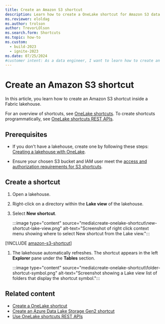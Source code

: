 ```yaml
---
title: Create an Amazon S3 shortcut
description: Learn how to create a OneLake shortcut for Amazon S3 data access inside a Microsoft Fabric lakehouse.
ms.reviewer: eloldag
ms.author: trolson
author: TrevorLOlson
ms.search.form: Shortcuts
ms.topic: how-to
ms.custom:
  - build-2023
  - ignite-2023
ms.date: 07/25/2024
#customer intent: As a data engineer, I want to learn how to create an Amazon S3 shortcut inside a Fabric lakehouse so that I can efficiently access and manage S3 data within the lakehouse environment.
---
```


# Create an Amazon S3 shortcut

In this article, you learn how to create an Amazon S3 shortcut inside a Fabric lakehouse.

For an overview of shortcuts, see [OneLake shortcuts](onelake-shortcuts.md). To create shortcuts programmatically, see [OneLake shortcuts REST APIs](onelake-shortcuts-rest-api.md).

## Prerequisites

- If you don't have a lakehouse, create one by following these steps: [Creating a lakehouse with OneLake](create-lakehouse-onelake.md).

- Ensure your chosen S3 bucket and IAM user meet the [access and authorization requirements for S3 shortcuts](onelake-shortcuts.md#s3-shortcuts).

## Create a shortcut

1. Open a lakehouse.

1. Right-click on a directory within the **Lake view** of the lakehouse.

1. Select **New shortcut**.

   :::image type="content" source="media\create-onelake-shortcut\new-shortcut-lake-view.png" alt-text="Screenshot of right click context menu showing where to select New shortcut from the Lake view.":::

[!INCLUDE [amazon-s3-shortcut](../includes/amazon-s3-shortcut.md)]

1. The lakehouse automatically refreshes. The shortcut appears in the left **Explorer** pane under the **Tables** section.

   :::image type="content" source="media\create-onelake-shortcut\folder-shortcut-symbol.png" alt-text="Screenshot showing a Lake view list of folders that display the shortcut symbol.":::

## Related content

- [Create a OneLake shortcut](create-onelake-shortcut.md)
- [Create an Azure Data Lake Storage Gen2 shortcut](create-adls-shortcut.md)
- [Use OneLake shortcuts REST APIs](onelake-shortcuts-rest-api.md)
